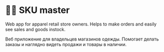 # 👕👚 SKU master 
Web app for apparel retail store owners. Helps to make orders and easily see sales and goods instock.  

Веб приложение для владельцев магазинов одежды. Помогает делать заказы и наглядно видеть продажи и товары в наличии.
